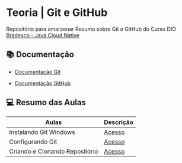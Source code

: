 
# Teoria | Git e GitHub

Repositório para amarzenar Resumo sobre Git e GitHub
do Curso DIO [Bradesco - Java Cloud Native ](https://www.dio.me/sign-up)

 ## 📚 Documentação 

- [Documentação Git](https://git-scm.com/doc)

- [Documentação GitHub](https://docs.github.com/pt)
##  💻 Resumo das Aulas 

| Aulas | Descrição |
| ----- | --------- |
| Instalando Git Windows | [Acesso](https://web.dio.me/course/versionamento-de-codigo-com-git-e-github/learning/c8d73362-9038-4259-af4c-30dcc5551afe?autoplay=1&back=%2Ftrack%2Fbradesco-java-cloud-native&moduleId=undefined&tab=undefined) |
| Configurando Git | [Acesso](https://web.dio.me/course/versionamento-de-codigo-com-git-e-github/learning/f9b294d2-f8ca-4364-9031-1e897721b3e2?autoplay=1&back=%2Ftrack%2Fbradesco-java-cloud-native&moduleId=undefined&tab=undefined)|
| Criando e Clonando Repositório | [Acesso](https://web.dio.me/course/versionamento-de-codigo-com-git-e-github/learning/a377a00b-461c-4ab0-8258-3addd2fef14c?autoplay=1&back=%2Ftrack%2Fbradesco-java-cloud-native&moduleId=undefined&tab=undefined)|
